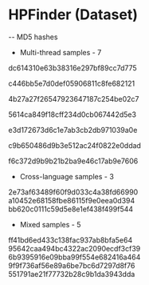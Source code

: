 # HPFinder (Dataset)

-- MD5 hashes

* Multi-thread samples - 7

dc614310e63b38316e297bf89cc7d775

c446bb5e7d0def05906811c8fe682121

4b27a27f26547923647187c254be02c7

5614ca849f18cff234d0cb067442d5e3

e3d172673d6c1e7ab3cb2db971039a0e

c9b650486d9b3e512ac24f0822e0ddad

f6c372d9b9b21b2ba9e46c17ab9e7606


* Cross-language samples - 3

2e73af63489f60f9d033c4a38fd66990
a10452e68158fbe86115f9e0eea0d394
bb620c0111c59d5e8e1ef438f499f544


 * Mixed samples - 5
 
ff41bd6ed433c138fac937ab8bfa5e64
95642caa494bc4322ac2090ecdf3cf39
6b9395916e09bba99f554e682416a464
9f9f736af56e89a6be7bc6d7297d8f76
551791ae21f77732b28c9b1da3943dda
